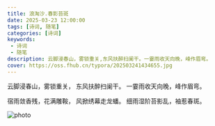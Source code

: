 ```yaml
---
title: 浪淘沙.春影苔斑
date: 2025-03-23 12:00:00
tags: [诗词, 随笔]
categories: [诗词]
keywords:
 - 诗词
 - 随笔
description: 云脚浸春山，雾锁重关,东风扶醉扫阑干。一霎雨收天向晚，峰作眉弯。
cover: https://oss.fhub.cn/typora/202503241434655.jpg
---
```


云脚浸春山，雾锁重关，
东风扶醉扫阑干。
一霎雨收天向晚，峰作眉弯。

宿雨敛香残，花满雕鞍，
风掀绣幕走龙蟠。
细雨湿阶苔影乱，袖惹春斑。

![photo](https://oss.fhub.cn/typora/202503241434655.jpg)
